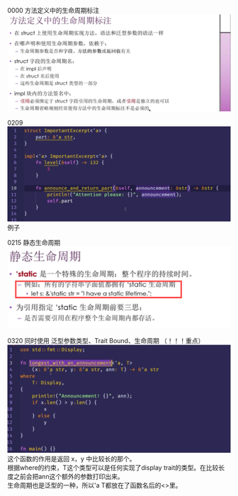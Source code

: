 0000 方法定义中的生命周期标注
![](../images/2021-07-08-01-21-57.png)

0209 
![](../images/2021-07-08-01-29-49.png)
例子

0215 静态生命周期
![](../images/2021-07-08-01-32-09.png)

0320 同时使用 泛型参数类型、Trait Bound、生命周期  （！！！重点）
![](../images/2021-07-08-01-35-35.png)
这个函数的作用是返回 x，y 中比较长的那个。  
根据where的约束，T这个类型可以是任何实现了display trait的类型。在比较长度之前会把ann这个额外的参数打印出来。  
生命周期也是泛型的一种，所以'a T都放在了函数名后的<>里。  
